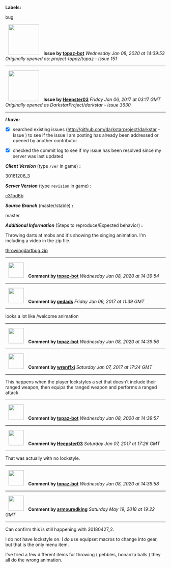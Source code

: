 **Labels:**

bug



<a href="https://github.com/topaz-bot"><img src="https://avatars3.githubusercontent.com/u/59651103?v=4" width="96" height="96" hspace="10"></img></a> **Issue by [topaz-bot](https://github.com/topaz-bot)**
_Wednesday Jan 08, 2020 at 14:39:53_
_Originally opened as: project-topaz/topaz - Issue 151_

----

<a href="https://github.com/Heepster03"><img src="https://avatars1.githubusercontent.com/u/8421725?v=4"  width="96" height="96" hspace="10"></img></a> **Issue by [Heepster03](https://github.com/Heepster03)**
_Friday Jan 06, 2017 at 03:17 GMT_
_Originally opened as DarkstarProject/darkstar - Issue 3630_

----

<!-- remove space and mark with 'x' between [] -->

**_I have:_**

- [x] searched existing issues (http://github.com/darkstarproject/darkstar - Issue ) to see if the issue I am posting has already been addressed or opened by another contributor
- [x] checked the commit log to see if my issue has been resolved since my server was last updated


<!-- Issues will be closed without being looked into if the following information is missing (unless its not applicable). -->

**_Client Version_** (type `/ver` in game) **:**
30161206_3

**_Server Version_** (type `revision` in game) **:**
[c31bd6b](github/DarkstarProject/darkstar/commit/c31bd6b31708695f77d04eb089fa0a1dfe24ae93)

**_Source Branch_** (master/stable) **:**
master

**_Additional Information_** (Steps to reproduce/Expected behavior) **:**
Throwing darts at mobs and it's showing the singing animation. I'm including a video in the zip file.

[throwingdartbug.zip](github/DarkstarProject/darkstar/files/688928/throwingdartbug.zip)






----
<a href="https://github.com/topaz-bot"><img src="https://avatars3.githubusercontent.com/u/59651103?v=4" width="48" height="48" hspace="10"></img></a> **Comment by [topaz-bot](https://github.com/topaz-bot)**
_Wednesday Jan 08, 2020 at 14:39:54_

----

<a href="https://github.com/gedads"><img src="https://avatars1.githubusercontent.com/u/5845173?v=4"  width="48" height="48" hspace="10"></img></a> **Comment by [gedads](https://github.com/gedads)**
_Friday Jan 06, 2017 at 11:39 GMT_

----

looks a lot like /welcome animation



----
<a href="https://github.com/topaz-bot"><img src="https://avatars3.githubusercontent.com/u/59651103?v=4" width="48" height="48" hspace="10"></img></a> **Comment by [topaz-bot](https://github.com/topaz-bot)**
_Wednesday Jan 08, 2020 at 14:39:56_

----

<a href="https://github.com/wrenffxi"><img src="https://avatars1.githubusercontent.com/u/21246949?v=4"  width="48" height="48" hspace="10"></img></a> **Comment by [wrenffxi](https://github.com/wrenffxi)**
_Saturday Jan 07, 2017 at 17:24 GMT_

----

This happens when the player lockstyles a set that doesn't include their ranged weapon, then equips the ranged weapon and performs a ranged attack.



----
<a href="https://github.com/topaz-bot"><img src="https://avatars3.githubusercontent.com/u/59651103?v=4" width="48" height="48" hspace="10"></img></a> **Comment by [topaz-bot](https://github.com/topaz-bot)**
_Wednesday Jan 08, 2020 at 14:39:57_

----

<a href="https://github.com/Heepster03"><img src="https://avatars1.githubusercontent.com/u/8421725?v=4"  width="48" height="48" hspace="10"></img></a> **Comment by [Heepster03](https://github.com/Heepster03)**
_Saturday Jan 07, 2017 at 17:26 GMT_

----

That was actually with no lockstyle.



----
<a href="https://github.com/topaz-bot"><img src="https://avatars3.githubusercontent.com/u/59651103?v=4" width="48" height="48" hspace="10"></img></a> **Comment by [topaz-bot](https://github.com/topaz-bot)**
_Wednesday Jan 08, 2020 at 14:39:58_

----

<a href="https://github.com/armouredking"><img src="https://avatars1.githubusercontent.com/u/16038428?v=4"  width="48" height="48" hspace="10"></img></a> **Comment by [armouredking](https://github.com/armouredking)**
_Saturday May 19, 2018 at 19:22 GMT_

----

Can confirm this is still happening with 30180427_2.

I do not have lockstyle on. I *do* use equipset macros to change into gear, but that is the only menu item.

I've tried a few different items for throwing ( pebbles, bonanza balls ) they all do the wrong animation.

